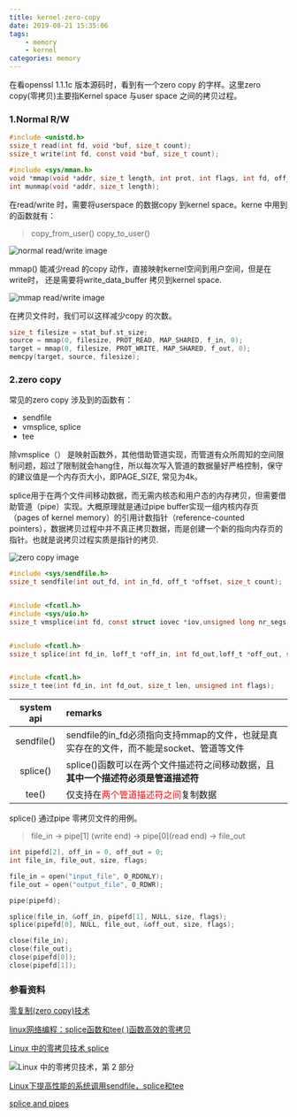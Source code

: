 ```yaml
---
title: kernel-zero-copy
date: 2019-08-21 15:35:06
tags: 
    - memory
    - kernel
categories: memory
---
```


在看openssl 1.1.1c 版本源码时，看到有一个zero copy 的字样。这里zero copy(零拷贝)主要指Kernel space 与user space 之间的拷贝过程。


<!--more-->

### 1.Normal R/W

```c
#include <unistd.h>
ssize_t read(int fd, void *buf, size_t count);
ssize_t write(int fd, const void *buf, size_t count);

#include <sys/mman.h>
void *mmap(void *addr, size_t length, int prot, int flags, int fd, off_t offset);
int munmap(void *addr, size_t length);
```

在read/write 时，需要将userspace 的数据copy 到kernel space。kerne 中用到的函数就有：
>copy_from_user()
copy_to_user()

![normal read/write image](https://raw.githubusercontent.com/JShell07/jshell07.github.io/master/images/kernel_zero_copy/normal%20read%20write.png)

mmap() 能减少read 的copy 动作，直接映射kernel空间到用户空间，但是在write时， 还是需要将write_data_buffer 拷贝到kernel space.

![mmap read/write image](https://raw.githubusercontent.com/JShell07/jshell07.github.io/master/images/kernel_zero_copy/mmap%20read%20write.png)

在拷贝文件时，我们可以这样减少copy 的次数。
```c
size_t filesize = stat_buf.st_size;
source = mmap(0, filesize, PROT_READ, MAP_SHARED, f_in, 0);
target = mmap(0, filesize, PROT_WRITE, MAP_SHARED, f_out, 0);
memcpy(target, source, filesize);
```

### 2.zero copy
常见的zero copy 涉及到的函数有：
- sendfile
- vmsplice, splice
- tee

除vmsplice（） 是映射函数外，其他借助管道实现，而管道有众所周知的空间限制问题，超过了限制就会hang住，所以每次写入管道的数据量好严格控制，保守的建议值是一个内存页大小，即PAGE_SIZE, 常见为4k。

splice用于在两个文件间移动数据，而无需内核态和用户态的内存拷贝，但需要借助管道（pipe）实现。大概原理就是通过pipe buffer实现一组内核内存页（pages of kernel memory）的引用计数指针（reference-counted pointers），数据拷贝过程中并不真正拷贝数据，而是创建一个新的指向内存页的指针。也就是说拷贝过程实质是指针的拷贝.

![zero copy image](https://raw.githubusercontent.com/JShell07/jshell07.github.io/master/images/kernel_zero_copy/splice%20read%20write.png)

```c
#include <sys/sendfile.h>
ssize_t sendfile(int out_fd, int in_fd, off_t *offset, size_t count);


#include <fcntl.h>
#include <sys/uio.h>
ssize_t vmsplice(int fd, const struct iovec *iov,unsigned long nr_segs, unsigned int flags);


#include <fcntl.h>
ssize_t splice(int fd_in, loff_t *off_in, int fd_out,loff_t *off_out, size_t len, unsigned int flags);


#include <fcntl.h>
ssize_t tee(int fd_in, int fd_out, size_t len, unsigned int flags);                      
```

system api | remarks
:-: | :-
sendfile() | sendfile的in_fd必须指向支持mmap的文件，也就是真实存在的文件，而不能是socket、管道等文件
splice() | splice()函数可以在两个文件描述符之间移动数据，且 __其中一个描述符必须是管道描述符__
tee() | 仅支持在<font color=red>两个管道描述符之间</font>复制数据


splice() 通过pipe 零拷贝文件的用例。

>file_in -> pipe[1] (write end) -> pipe[0](read end) -> file_out

```c
int pipefd[2], off_in = 0, off_out = 0;
int file_in, file_out, size, flags;

file_in = open("input_file", O_RDONLY);
file_out = open("output_file", O_RDWR);

pipe(pipefd);

splice(file_in, &off_in, pipefd[1], NULL, size, flags);
splice(pipefd[0], NULL, file_out, &off_out, size, flags);

close(file_in);
close(file_out);
close(pipefd[0]);
close(pipefd[1]);
```

### 参看资料

[零复制(zero copy)技术](https://www.cnblogs.com/f-ck-need-u/p/7615914.html)

[linux网络编程：splice函数和tee( )函数高效的零拷贝](https://www.cnblogs.com/kex1n/p/7446291.html)

[Linux 中的零拷贝技术 splice](http://abcdxyzk.github.io/blog/2015/05/07/kernel-mm-splice/)

![Linux 中的零拷贝技术，第 2 部分](https://www.ibm.com/developerworks/cn/linux/l-cn-zerocopy2/)

[Linux下提高性能的系统调用sendfile，splice和tee](https://blog.csdn.net/wzjking0929/article/details/51831478)

[splice and pipes](https://www.kernel.org/doc/html/latest/filesystems/splice.html)
